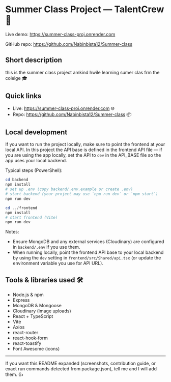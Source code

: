 # Summer Class Project — TalentCrew 🚀

Live demo: https://summer-class-proj.onrender.com

GitHub repo: https://github.com/Nabinbista12/Summer-class

## Short description

this is the summer class project amkind hwile learning sumer clas frm the colelge 🎓

## Quick links
- Live: https://summer-class-proj.onrender.com 🌐
- Repo: https://github.com/Nabinbista12/Summer-class 📦

## Local development

If you want to run the project locally, make sure to point the frontend at your local API. In this project the API base is defined in the frontend API file — if you are using the app locally, set the API to `dev` in the API_BASE file so the app uses your local backend.

Typical steps (PowerShell):

```powershell
cd backend
npm install
# set up .env (copy backend/.env.example or create .env)
# start backend (your project may use `npm run dev` or `npm start`)
npm run dev

cd ../frontend
npm install
# start frontend (Vite)
npm run dev
```

Notes:
- Ensure MongoDB and any external services (Cloudinary) are configured in `backend/.env` if you use them.
- When running locally, point the frontend API base to your local backend by using the `dev` setting in `frontend/src/Shared/api.tsx` (or update the environment variable you use for API URL).

## Tools & libraries used 🛠️

- Node.js & npm
- Express
- MongoDB & Mongoose
- Cloudinary (image uploads)
- React + TypeScript
- Vite
- Axios
- react-router
- react-hook-form
- react-toastify
- Font Awesome (icons)

---

If you want this README expanded (screenshots, contribution guide, or exact run commands detected from package.json), tell me and I will add them. 👍
